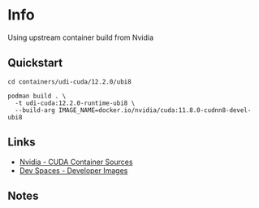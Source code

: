 # Info

Using upstream container build from Nvidia

## Quickstart

```
cd containers/udi-cuda/12.2.0/ubi8

podman build . \
  -t udi-cuda:12.2.0-runtime-ubi8 \
  --build-arg IMAGE_NAME=docker.io/nvidia/cuda:11.8.0-cudnn8-devel-ubi8
```

## Links

- [Nvidia - CUDA Container Sources](https://gitlab.com/nvidia/container-images/cuda.git)
- [Dev Spaces - Developer Images](https://github.com/devfile/developer-images)

## Notes
